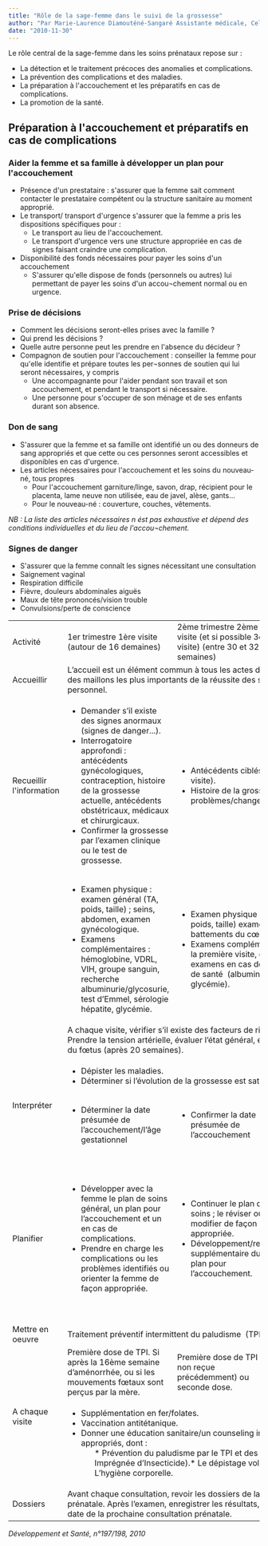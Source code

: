 ```yaml
---
title: "Rôle de la sage-femme dans le suivi de la grossesse"
author: "Par Marie-Laurence Diamouténé-Sangaré Assistante médicale, Cellule Sectorielle de Lutte Contre le VIH/SIDA, Bamako, Mali."
date: "2010-11-30"
---
```


<div class="teaser"><p>Le rôle central de la sage-femme dans les soins prénataux repose sur :</p>
<ul>
<li>La détection et le traitement précoces des anomalies et complications.</li>
<li>La prévention des complications et des maladies.</li>
<li>La préparation à l'accouchement et les préparatifs en cas de complications.</li>
<li>La promotion de la santé.</li>
</ul></div>

## Préparation à l'accouchement et préparatifs en cas de complications

### Aider la femme et sa famille à développer un plan pour l'accouchement

- Présence d'un prestataire : s'assurer que la femme sait comment contacter le prestataire compétent ou la structure sanitaire au moment approprié.
- Le transport/ transport d'urgence s'assurer que la femme a pris les dispositions spécifiques pour :
  - Le transport au lieu de l'accouchement.
  - Le transport d'urgence vers une structure appropriée en cas de signes faisant craindre une complication.
- Disponibilité des fonds nécessaires pour payer les soins d'un accouchement
  - S'assurer qu'elle dispose de fonds (personnels ou autres) lui permettant de payer les soins d'un accou¬chement normal ou en urgence.

### Prise de décisions

- Comment les décisions seront-elles prises avec la famille ?
- Qui prend les décisions ?
- Quelle autre personne peut les prendre en l'absence du décideur ?
- Compagnon de soutien pour l'accouchement : conseiller la femme pour qu'elle identifie et prépare toutes les per¬sonnes de soutien qui lui seront nécessaires, y compris
  - Une accompagnante pour l'aider pendant son travail et son accouchement, et pendant le transport si nécessaire.
  - Une personne pour s'occuper de son ménage et de ses enfants durant son absence.

### Don de sang

- S'assurer que la femme et sa famille ont identifié un ou des donneurs de sang appropriés et que cette ou ces personnes seront accessibles et disponibles en cas d'urgence.
- Les articles nécessaires pour l'accouchement et les soins du nouveau-né, tous propres
  - Pour l'accouchement garniture/linge, savon, drap, récipient pour le placenta, lame neuve non utilisée, eau de javel, alèse, gants...
  - Pour le nouveau-né : couverture, couches, vêtements.

*NB : La liste des articles nécessaires n ést pas exhaustive et dépend des conditions individuelles et du lieu de l'accou¬chement.*

### Signes de danger

- S'assurer que la femme connaît les signes nécessitant une consultation
- Saignement vaginal
- Respiration difficile
- Fièvre, douleurs abdominales aiguës
- Maux de tête prononcés/vision trouble
- Convulsions/perte de conscience

<table>

<tbody>

<tr>

<td>Activité</td>

<td>1er trimestre  
1ère visite  
(autour de 16 demaines)</td>

<td>2ème trimestre  
2ème visite  
(et si possible 3è visite)  
(entre 30 et 32 semaines)</td>

<td>3ème trimestre  
3ème ou 4ème visite  
(autour de 36 semaines)</td>

</tr>

<tr>

<td>Accueillir</td>

<td colspan="3" rowspan="1">L’accueil est un élément commun à tous les actes des soins et constitue l’un des maillons les plus importants de la réussite des soins. Il concerne tout le personnel.</td>

</tr>

<tr>

<td>Recueillir  
l'information</td>

<td><ul><li>Demander s’il existe des signes anormaux (signes de danger...).</li><li>Interrogatoire approfondi : antécédents gynécologiques, contraception, histoire de la grossesse actuelle, antécédents obstétricaux, médicaux et chirurgicaux.</li><li>Confirmer la grossesse par l’examen clinique ou le test de grossesse.</li></ul></td>

<td colspan="2" rowspan="1"><ul><li>Antécédents ciblés (depuis la dernière visite).</li><li>Histoire de la grossesse, problèmes/changements.</li></ul></td>

</tr>

<tr>

<td> </td>

<td><ul><li>Examen physique : examen général (TA, poids, taille) ; seins, abdomen, examen gynécologique.</li><li>Examens complémentaires : hémoglobine, VDRL, VIH, groupe sanguin, recherche albuminurie/glycosurie, test d’Emmel, sérologie hépatite, glycémie.</li></ul></td>

<td colspan="2" rowspan="1"><ul><li>Examen physique : examen général (TA, poids, taille) examen obstétrical (y compris battements du cœur fœtal).</li><li>Examens complémentaires. Non pratiqués à la première visite, ou répétition des examens en cas de suspicion de problèmes de santé  (albuminurie/glycosurie, glycémie).  
 </li></ul></td>

</tr>

<tr>

<td> </td>

<td colspan="3" rowspan="1">A chaque visite, vérifier s’il existe des facteurs de risque/signes anormaux. Prendre la tension artérielle, évaluer l’état général, écouter les bruits du cœur du fœtus (après 20 semaines).</td>

</tr>

<tr>

<td colspan="1" rowspan="2">Interpréter</td>

<td colspan="3" rowspan="1"><ul><li>Dépister les maladies.</li><li>Déterminer si l’évolution de la grossesse est satisfaisante.</li></ul></td>

</tr>

<tr>

<td><ul><li>Déterminer la date présumée de l’accouchement/l’âge gestationnel</li></ul></td>

<td><ul><li>Confirmer la date présumée de l’accouchement</li></ul></td>

<td><ul><li>Identifier une présentation vicieuse</li></ul></td>

</tr>

<tr>

<td>Planifier</td>

<td><ul><li>Développer avec la femme le plan de soins général, un plan pour l’accouchement et un en cas de complications.</li><li>Prendre en charge les complications ou les problèmes identifiés ou orienter la femme de façon appropriée.</li></ul></td>

<td><ul><li>Continuer le plan de soins ; le réviser ou le modifier de façon appropriée.</li><li>Développement/revue supplémentaire du plan pour l’accouchement.</li></ul></td>

<td><ul><li>Confirmer la date présumée et faire le pronostic de l’accouchement.</li><li>Revoir les signes du travail, la planification familiale et/ou autre éducation de santé/couseling de façon appropriée.</li></ul></td>

</tr>

<tr>

<td>Mettre en  
oeuvre</td>

<td colspan="3" rowspan="1">Traitement préventif intermittent du paludisme  (TPI)</td>

</tr>

<tr>

<td colspan="1" rowspan="2">A chaque  
visite</td>

<td>Première dose de TPI.  
Si après la 16ème semaine d’aménorrhée, ou si les mouvements fœtaux sont perçus par la mère.</td>

<td>Première dose de TPI (si non reçue précédemment) ou seconde dose.</td>

<td>Troisième dose de TPI, si approprié.</td>

</tr>

<tr>

<td colspan="3" rowspan="1"><ul><li>Supplémentation en fer/folates.</li><li>Vaccination antitétanique.</li><li>Donner une éducation sanitaire/un counseling individualisé sur les sujets appropriés, dont :<ul>*   Prévention du paludisme par le TPI et des MII (Moustiquaire Imprégnée d’Insecticide).*   Le dépistage volontaire pour le VIH/IST.*   L’hygiène corporelle.</ul></li></ul></td>

</tr>

<tr>

<td>Dossiers</td>

<td colspan="3" rowspan="1">Avant chaque consultation, revoir les dossiers de la dernière consultation prénatale. Après l’examen, enregistrer les résultats, les soins prodigués et la date de la prochaine consultation prénatale.</td>

</tr>

</tbody>

</table>

*Développement et Santé, n°197/198, 2010*
